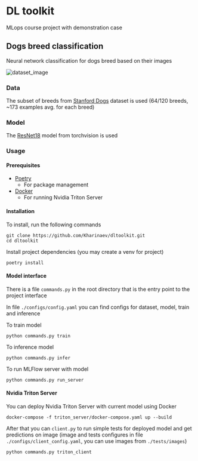 # DL toolkit

MLops course project with demonstration case

## Dogs breed classification

Neural network classification for dogs breed based on their images

![dataset_image](https://production-media.paperswithcode.com/datasets/Stanford_Dogs-0000000577-91cb15b5_1ABtNf7.jpg)

### Data

The subset of breeds from [Stanford Dogs](http://vision.stanford.edu/aditya86/ImageNetDogs/) dataset is used (64/120 breeds, ~173 examples avg. for each breed)

### Model

The [ResNet18](https://pytorch.org/vision/main/models/generated/torchvision.models.resnet18.html) model from torchvision is used

### Usage

#### Prerequisites

- [Poetry](https://python-poetry.org/)
    - For package management
- [Docker](https://www.docker.com/)
    - For running Nvidia Triton Server

#### Installation

To install, run the following commands
```
git clone https://github.com/Kharinaev/dltoolkit.git
cd dltoolkit
```

Install project dependencies (you may create a venv for project)

```
poetry install
```

#### Model interface

There is a file `commands.py` in the root directory that is the entry point to the project interface

In file `./configs/config.yaml` you can find configs for dataset, model, train and inference

To train model

```
python commands.py train
```

To inference model

```
python commands.py infer
```

To run MLFlow server with model

```
python commands.py run_server
```

#### Nvidia Triton Server

You can deploy Nvidia Triton Server with current model using Docker

```
docker-compose -f triton_server/docker-compose.yaml up --build
```

After that you can `client.py` to run simple tests for deployed model and get predictions on image (image and tests configures in file `./configs/client_config.yaml`, you can use images from `./tests/images`)

```
python commands.py triton_client
```
